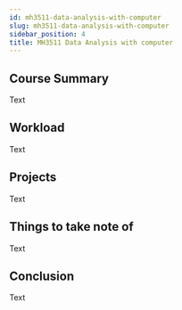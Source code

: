 ```yaml
---
id: mh3511-data-analysis-with-computer
slug: mh3511-data-analysis-with-computer
sidebar_position: 4
title: MH3511 Data Analysis with computer
---
```


## Course Summary

Text

## Workload

Text

## Projects

Text

## Things to take note of

Text

## Conclusion

Text
